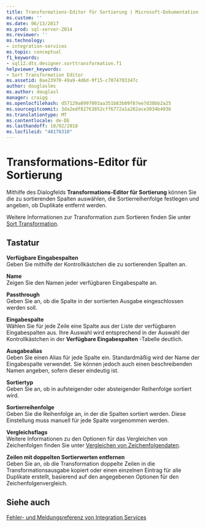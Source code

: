 ```yaml
---
title: Transformations-Editor für Sortierung | Microsoft-Dokumentation
ms.custom: ''
ms.date: 06/13/2017
ms.prod: sql-server-2014
ms.reviewer: ''
ms.technology:
- integration-services
ms.topic: conceptual
f1_keywords:
- sql12.dts.designer.sorttransformation.f1
helpviewer_keywords:
- Sort Transformation Editor
ms.assetid: 8ae23970-49a9-4d6d-9f15-c7074783347c
author: douglaslms
ms.author: douglasl
manager: craigg
ms.openlocfilehash: d57129a0997093aa351b83b09f87ee7d38bb2a25
ms.sourcegitcommit: 3da2edf82763852cff6772a1a282ace3034b4936
ms.translationtype: MT
ms.contentlocale: de-DE
ms.lasthandoff: 10/02/2018
ms.locfileid: "48178310"
---
```

# <a name="sort-transformation-editor"></a>Transformations-Editor für Sortierung
  Mithilfe des Dialogfelds **Transformations-Editor für Sortierung** können Sie die zu sortierenden Spalten auswählen, die Sortierreihenfolge festlegen und angeben, ob Duplikate entfernt werden.  
  
 Weitere Informationen zur Transformation zum Sortieren finden Sie unter [Sort Transformation](data-flow/transformations/sort-transformation.md).  
  
## <a name="options"></a>Tastatur  
 **Verfügbare Eingabespalten**  
 Geben Sie mithilfe der Kontrollkästchen die zu sortierenden Spalten an.  
  
 **Name**  
 Zeigen Sie den Namen jeder verfügbaren Eingabespalte an.  
  
 **Passthrough**  
 Geben Sie an, ob die Spalte in der sortierten Ausgabe eingeschlossen werden soll.  
  
 **Eingabespalte**  
 Wählen Sie für jede Zeile eine Spalte aus der Liste der verfügbaren Eingabespalten aus. Ihre Auswahl wird entsprechend in der Auswahl der Kontrollkästchen in der **Verfügbare Eingabespalten** -Tabelle deutlich.  
  
 **Ausgabealias**  
 Geben Sie einen Alias für jede Spalte ein. Standardmäßig wird der Name der Eingabespalte verwendet. Sie können jedoch auch einen beschreibenden Namen angeben, sofern dieser eindeutig ist.  
  
 **Sortiertyp**  
 Geben Sie an, ob in aufsteigender oder absteigender Reihenfolge sortiert wird.  
  
 **Sortierreihenfolge**  
 Geben Sie die Reihenfolge an, in der die Spalten sortiert werden. Diese Einstellung muss manuell für jede Spalte vorgenommen werden.  
  
 **Vergleichsflags**  
 Weitere Informationen zu den Optionen für das Vergleichen von Zeichenfolgen finden Sie unter [Vergleichen von Zeichenfolgendaten](data-flow/comparing-string-data.md).  
  
 **Zeilen mit doppelten Sortierwerten entfernen**  
 Geben Sie an, ob die Transformation doppelte Zeilen in die Transformationsausgabe kopiert oder einen einzelnen Eintrag für alle Duplikate erstellt, basierend auf den angegebenen Optionen für den Zeichenfolgenvergleich.  
  
## <a name="see-also"></a>Siehe auch  
 [Fehler- und Meldungsreferenz von Integration Services](../../2014/integration-services/integration-services-error-and-message-reference.md)  
  
  
